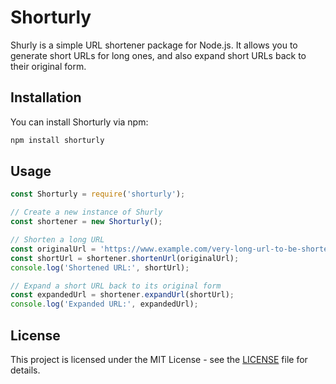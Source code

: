 # Shorturly

Shurly is a simple URL shortener package for Node.js. It allows you to generate short URLs for long ones, and also expand short URLs back to their original form.

## Installation

You can install Shorturly via npm:

```bash
npm install shorturly
```

## Usage

```javascript
const Shorturly = require('shorturly');

// Create a new instance of Shurly
const shortener = new Shorturly();

// Shorten a long URL
const originalUrl = 'https://www.example.com/very-long-url-to-be-shortened';
const shortUrl = shortener.shortenUrl(originalUrl);
console.log('Shortened URL:', shortUrl);

// Expand a short URL back to its original form
const expandedUrl = shortener.expandUrl(shortUrl);
console.log('Expanded URL:', expandedUrl);
```

## License

This project is licensed under the MIT License - see the [LICENSE](LICENSE) file for details.
